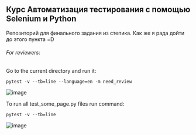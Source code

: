  <h2>Курс Автоматизация тестирования с помощью Selenium и Python</h2>
 
Репозиторий для финального задания из степика. Как же я рада дойти до этого пункта =D
###### For reviewers:
Go to the current directory and run it:
```
pytest -v --tb=line --language=en -m need_review
```
![image](https://user-images.githubusercontent.com/89765480/136775131-cea5c2d7-f7d8-40d7-b9c1-ba05735db663.png)

To run all test_some_page.py files run command:
```
pytest -v --tb=line
```
![image](https://user-images.githubusercontent.com/89765480/136775566-4adb207a-69ea-4847-bf72-049d5083a18a.png)
